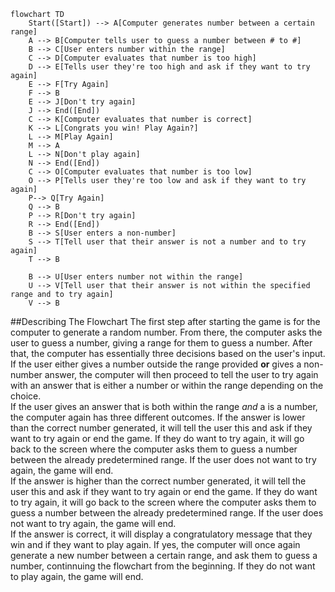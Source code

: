 ```mermaid
flowchart TD
    Start([Start]) --> A[Computer generates number between a certain range]
    A --> B[Computer tells user to guess a number between # to #]
    B --> C[User enters number within the range]
    C --> D[Computer evaluates that number is too high]
    D --> E[Tells user they're too high and ask if they want to try again]
    E --> F[Try Again]
    F --> B
    E --> J[Don't try again]
    J --> End([End])
    C --> K[Computer evaluates that number is correct]
    K --> L[Congrats you win! Play Again?]
    L --> M[Play Again]
    M --> A
    L --> N[Don't play again]
    N --> End([End])
    C --> O[Computer evaluates that number is too low]
    O --> P[Tells user they're too low and ask if they want to try again]
    P--> Q[Try Again]
    Q --> B
    P --> R[Don't try again]
    R --> End([End])
    B --> S[User enters a non-number]
    S --> T[Tell user that their answer is not a number and to try again]
    T --> B

    B --> U[User enters number not within the range]
    U --> V[Tell user that their answer is not within the specified range and to try again]
    V --> B 
```    
##Describing The Flowchart
The first step after starting the game is for the computer to generate a random number. From there, the computer asks the user to guess a number, giving a range for them to guess a number. After that, the computer has essentially three decisions based on the user's input. If the user either gives a number outside the range provided **or** gives a non-number answer, the computer will then proceed to tell the user to try again with an answer that is either a number or within the range depending on the choice.   
If the user gives an answer that is both within the range _and_ a is a number, the computer again has three different outcomes. If the answer is lower than the correct number generated, it will tell the user this and ask if they want to try again or end the game. If they do want to try again, it will go back to the screen where the computer asks them to guess a number between the already predetermined range. If the user does not want to try again, the game will end.  
If the answer is higher than the correct number generated, it will tell the user this and ask if they want to try again or end the game. If they do want to try again, it will go back to the screen where the computer asks them to guess a number between the already predetermined range. If the user does not want to try again, the game will end.  
If the answer is correct, it will display a congratulatory message that they win and if they want to play again. If yes, the computer will once again generate a new number between a certain range, and ask them to guess a number, continnuing the flowchart from the beginning. If they do not want to play again, the game will end.
